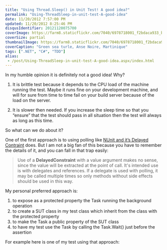```yaml
---
title: "Using Thread.Sleep() in Unit Test! A good idea?"
permalink: "Using-ThreadSleep-in-unit-test-A-good-idea"
date: 11/20/2012 7:57:00 PM
updated: 11/20/2012 8:25:46 PM
disqusIdentifier: 20121120075700
coverImage: https://farm8.staticflickr.com/7040/6978718001_f2bdaca933_b.jpg
coverSize: partial
thumbnailImage: https://farm8.staticflickr.com/7040/6978718001_f2bdaca933_q.jpg
coverCaption: "Green sea turle, Anse Noire, Martinique"
tags: [".NET", "C#", "TDD"]
alias:
 - /post/Using-ThreadSleep-in-unit-test-A-good-idea.aspx/index.html
---
```

<!-- [![Turtle](http://farm8.staticflickr.com/7040/6978718001_f2bdaca933_m.jpg)](http://www.flickr.com/photos/laurentkempe/6978718001/ "Turtle by Laurent Kempé, on Flickr") -->
In my humble opinion it is definitely not a good idea! Why?

1.  It is brittle test because it depends to the CPU load of the machine running the test. Maybe it runs fine on your development machine, and will for sure from time to time fail on your build server because of the load on the server. 
<!-- more -->
2.  It is slower then needed. If you increase the sleep time so that you “ensure” that the test should pass in all situation then the test will always as long as this time.   

So what can we do about it?

One of the first approach is to using polling like [NUnit and it’s Delayed Contraint](http://www.nunit.org/index.php?p=delayedConstraint&r=2.6) does. But I am not a big fan of this because you have to remember the details of it, and you can fall in that trap easily:

> Use of a **DelayedConstraint** with a value argument makes no sense, since the value will be extracted at the point of call. It's intended use is with delegates and references. If a delegate is used with polling, it may be called multiple times so only methods without side effects should be used in this way.

My personal preferred approach is:

1.  to expose as a protected property the Task running the background operation 
2.  to create a SUT class in my test class which inherit from the class with the protected property 
3.  to make the Task a public property of the SUT class 
4.  to have my test use the Task by calling the Task.Wait() just before the assertion   

For example here is one of my test using that approach:

<script src="https://gist.github.com/4117094.js"> </script>
